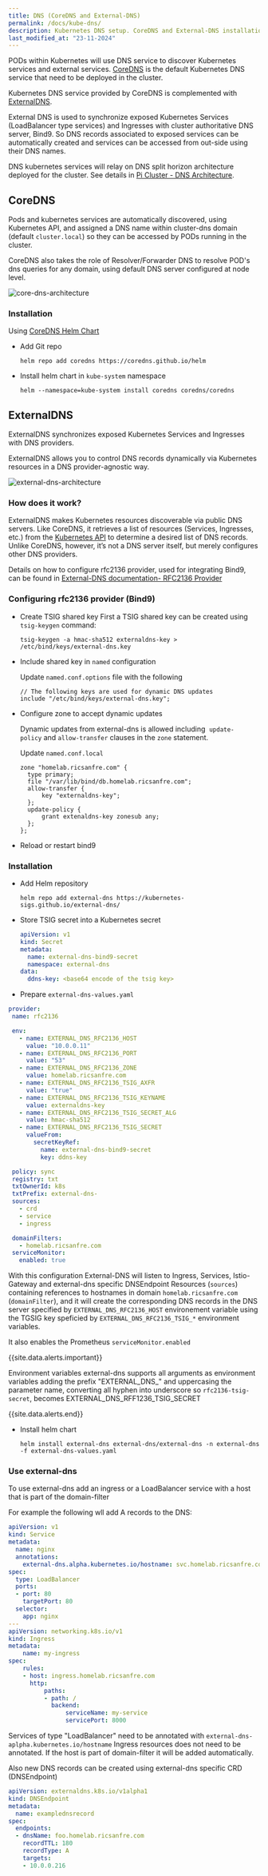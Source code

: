 ```yaml
---
title: DNS (CoreDNS and External-DNS)
permalink: /docs/kube-dns/
description: Kubernetes DNS setup. CoreDNS and External-DNS installation and configuration
last_modified_at: "23-11-2024"
---
```


PODs within Kubernetes will use DNS service to discover Kubernetes services and external services. [CoreDNS](https://coredns.io/) is the default Kubernetes DNS service that need to be deployed in the cluster.

Kubernetes DNS service provided by CoreDNS is complemented with [ExternalDNS](https://github.com/kubernetes-sigs/external-dns).

External DNS is used to synchronize exposed Kubernetes Services (LoadBalancer type services) and Ingresses with cluster authoritative DNS server, Bind9. So DNS records associated to exposed services can be automatically created and services can be accessed from out-side using their DNS names.

DNS kubernetes services will relay on DNS split horizon architecture deployed for the cluster. See details in [Pi Cluster - DNS Architecture](/docs/dns/).

## CoreDNS

Pods and kubernetes services are automatically discovered, using Kubernetes API, and assigned a DNS name within cluster-dns domain (default `cluster.local`) so they can be accessed by PODs running in the cluster. 
  
CoreDNS also takes the role of Resolver/Forwarder DNS to resolve POD's dns queries for any domain, using default DNS server configured at node level.  

![core-dns-architecture](/assets/img/core-dns-architecture.png)

### Installation

Using [CoreDNS Helm Chart](https://github.com/coredns/helm)

- Add Git repo

  ```shell
  helm repo add coredns https://coredns.github.io/helm
  ```

- Install helm chart in `kube-system` namespace
  ```shell
  helm --namespace=kube-system install coredns coredns/coredns
  ```


## ExternalDNS

ExternalDNS synchronizes exposed Kubernetes Services and Ingresses with DNS providers.

ExternalDNS allows you to control DNS records dynamically via Kubernetes resources in a DNS provider-agnostic way.

![external-dns-architecture](/assets/img/external-dns-architecture.png)

### How does it work?

ExternalDNS makes Kubernetes resources discoverable via public DNS servers. Like CoreDNS, it retrieves a list of resources (Services, Ingresses, etc.) from the [Kubernetes API](https://kubernetes.io/docs/api/) to determine a desired list of DNS records. Unlike CoreDNS, however, it’s not a DNS server itself, but merely configures other DNS providers.

Details on how to configure rfc2136 provider, used for integrating Bind9, can be found in
[External-DNS documentation- RFC2136 Provider](https://kubernetes-sigs.github.io/external-dns/latest/docs/tutorials/rfc2136/)


### Configuring rfc2136 provider (Bind9)


- Create TSIG shared key
  First a TSIG shared key can be created using `tsig-keygen` command:

  ```shell
  tsig-keygen -a hmac-sha512 externaldns-key > /etc/bind/keys/external-dns.key
  ```

- Include shared key in `named` configuration
  
  Update `named.conf.options` file with the following 
  
  ```
  // The following keys are used for dynamic DNS updates
  include "/etc/bind/keys/external-dns.key";  
  ```


- Configure zone to accept dynamic updates

  Dynamic updates from external-dns is allowed including  `update-policy` and `allow-transfer` clauses in the `zone` statement.
  
  Update `named.conf.local`

  ```
  zone "homelab.ricsanfre.com" {
    type primary;
    file "/var/lib/bind/db.homelab.ricsanfre.com";
    allow-transfer {
        key "externaldns-key";
    };
    update-policy {
        grant extenaldns-key zonesub any;
    };
  };
  ```
  
- Reload or restart bind9

### Installation

- Add Helm repository

  ```shell
  helm repo add external-dns https://kubernetes-sigs.github.io/external-dns/
  ```

- Store TSIG secret into a Kubernetes secret
  ```yaml
  apiVersion: v1
  kind: Secret
  metadata:
    name: external-dns-bind9-secret
    namespace: external-dns
  data:
    ddns-key: <base64 encode of the tsig key>
  ``` 

- Prepare `external-dns-values.yaml`

 ```yaml
 provider:
  name: rfc2136

  env:
    - name: EXTERNAL_DNS_RFC2136_HOST
      value: "10.0.0.11"
    - name: EXTERNAL_DNS_RFC2136_PORT
      value: "53"
    - name: EXTERNAL_DNS_RFC2136_ZONE
      value: homelab.ricsanfre.com
    - name: EXTERNAL_DNS_RFC2136_TSIG_AXFR
      value: "true"
    - name: EXTERNAL_DNS_RFC2136_TSIG_KEYNAME
      value: externaldns-key
    - name: EXTERNAL_DNS_RFC2136_TSIG_SECRET_ALG
      value: hmac-sha512 
    - name: EXTERNAL_DNS_RFC2136_TSIG_SECRET
      valueFrom:
        secretKeyRef:
          name: external-dns-bind9-secret
          key: ddns-key

  policy: sync
  registry: txt
  txtOwnerId: k8s
  txtPrefix: external-dns-
  sources: 
    - crd
    - service
    - ingress

  domainFilters: 
    - homelab.ricsanfre.com
  serviceMonitor:
    enabled: true
 ```

With this configuration External-DNS will listen to Ingress, Services, Istio-Gateway and external-dns specific DNSEndpoint Resources (`sources`) containing references to hostnames in domain `homelab.ricsanfre.com` (`domainFilter`), and it will create the corresponding DNS records in the DNS server specified by `EXTERNAL_DNS_RFC2136_HOST` environement variable using the TGSIG key speficied by `EXTERNAL_DNS_RFC2136_TSIG_*` environment variables.

It also enables the Prometheus `serviceMonitor.enabled`


{{site.data.alerts.important}}

Environment variables
external-dns supports all arguments as environment variables adding the prefix "EXTERNAL_DNS_" and uppercasing the parameter name, converting all hyphen into underscore
so `rfc2136-tsig-secret`, becomes EXTERNAL_DNS_RFF1236_TSIG_SECRET

{{site.data.alerts.end}}

- Install helm chart

  ```shell
  helm install external-dns external-dns/external-dns -n external-dns -f external-dns-values.yaml
  ```

### Use external-dns

To use external-dns add an ingress or a LoadBalancer service with a host that is part of the domain-filter

For example the following wll add A records to the DNS:

```yaml
apiVersion: v1
kind: Service
metadata:
  name: nginx
  annotations:
    external-dns.alpha.kubernetes.io/hostname: svc.homelab.ricsanfre.com
spec:
  type: LoadBalancer
  ports:
  - port: 80
    targetPort: 80
  selector:
    app: nginx
---
apiVersion: networking.k8s.io/v1
kind: Ingress
metadata:
    name: my-ingress
spec:
    rules:
    - host: ingress.homelab.ricsanfre.com
      http:
          paths:
          - path: /
            backend:
                serviceName: my-service
                servicePort: 8000
```

Services of type "LoadBalancer" need to be annotated with `external-dns-aplpha.kubernetes.io/hostname`
Ingress resources does not need to be annotated. If the host is part of domain-filter it will be added automatically.

Also new DNS records can be created using external-dns specific CRD (DNSEndpoint)

```yaml
apiVersion: externaldns.k8s.io/v1alpha1
kind: DNSEndpoint
metadata:
  name: examplednsrecord
spec:
  endpoints:
  - dnsName: foo.homelab.ricsanfre.com
    recordTTL: 180
    recordType: A
    targets:
    - 10.0.0.216
```